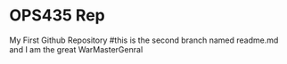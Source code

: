 # OPS435 Rep
My First Github Repository
#this is the second branch named readme.md and I am the great WarMasterGenral
